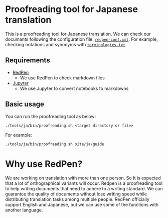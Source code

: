 # Proofreading tool for Japanese translation

This is a proofreading tool for Japanese translation.
We can check our documants following the configuration file: [`redpen-conf.xml`](redpen-conf.xml).
For example, checking notations and synonyms with [`terminologies.txt`](terminologies.txt).

## Requirements

- [RedPen](http://redpen.cc/)
  - We use RedPen to check markdown files
- [Jupyter](https://jupyter.org/)
  - We use Jupyter to convert notebooks to markdowns

## Basic usage

You can run the proofreading tool as below:

```shell script
./tools/ja/bin/proofreading.sh <target directory or file>
```

For example:

```shell script
./tools/ja/bin/proofreading.sh site/ja/guide
```

# Why use RedPen?

We are working on translation with more than one person.
So It is expected that a lot of orthographical variants will occur.
Redpen is a proofreading tool to help writing documents that need to adhere to a writing standard.
We can guarantee the quality of documents without lose writing speed while distributing translation tasks among multiple people.
RedPen officially support English and Japanese, but we can use some of the functions with another language.
